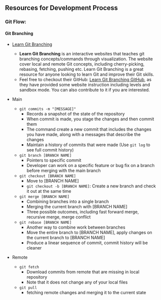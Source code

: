 ## Resources for Development Process

### Git Flow:
#### Git Branching
* [Learn Git Branching](https://learngitbranching.js.org/)
  * **Learn Git Branching** is an interactive websites that teaches git branching concepts/commands through visualization. The website cover local and remote Git concepts, including cherry-picking, rebasing, fetching, pushing etc. Learn Git Branching is a great resource for anyone looking to learn Git and improve their Git skills.
  * Feel free to checkout their GitHub: [Learn Git Branching GitHub](https://github.com/pcottle/learnGitBranching), as they have provided some website instruction including levels and sandbox mode. You can also contribute to it if you are interested.
* Main
  * ```git commits -m "[MESSAGE]"```
     * Records a snapshot of the state of the repository
     * When commit is made, you stage the changes and then commit them
     * The command create a new commit that includes the changes you have made, along with a messages that describe the changes
     * Maintain a history of commits that were made (Use ```git log``` to see full commit history)
  * ```git branch [BRANCH NAME]```
     * Pointers to specific commit
     * Developer can work on a specific feature or bug fix on a branch before merging with the main branch
  * ```git checkout [BRANCH NAME]```
     * Move to [BRANCH NAME] 
     * ```git checkout -b [BRANCH NAME]```: Create a new branch and check it out at the same time 
  * ```git merge [BRANCH NAME]```
     * Combining branches into a single branch
     * Merging the current branch with [BRANCH NAME]
     * Three possible outcomes, including fast forward merge, recursive merge, merge conflict
  * ```git rebase [BRANCH NAME]```
     * Another way to combine work between branches
     * Move the entire branch to [BRANCH NAME], apply changes on the current branch to [BRANCH NAME]
     * Produce a linear sequence of commit, commit history will be cleaner

* Remote
  * ```git fetch```
     * Download commits from remote that are missing in local repository
     * Note that it does not change any of your local files
  * ```git pull```
     * fetching remote changes and merging it to the current state



